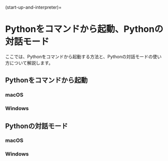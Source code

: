 (start-up-and-interpreter)=

# Pythonをコマンドから起動、Pythonの対話モード

ここでは、Pythonをコマンドから起動する方法と、Pythonの対話モードの使い方について解説します。

## Pythonをコマンドから起動

### macOS

### Windows

## Pythonの対話モード

### macOS

### Windows
